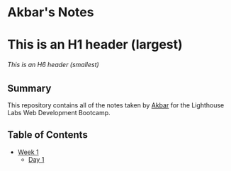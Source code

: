 # Akbar's Notes
# This is an H1 header (largest)
###### This is an H6 header (smallest)

## Summary 

This repository contains all of the notes taken by [Akbar](https://github.com/mhakbar/lighthouse-web-notes.git) for the Lighthouse Labs Web Development Bootcamp.


## Table of Contents
* [Week 1](/Week_1)
    * [Day 1](/Day_1)

